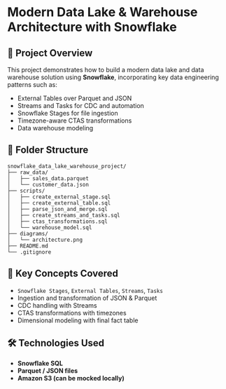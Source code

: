 # Modern Data Lake & Warehouse Architecture with Snowflake

## 🚀 Project Overview

This project demonstrates how to build a modern data lake and data warehouse solution using **Snowflake**, incorporating key data engineering patterns such as:
- External Tables over Parquet and JSON
- Streams and Tasks for CDC and automation
- Snowflake Stages for file ingestion
- Timezone-aware CTAS transformations
- Data warehouse modeling

## 📂 Folder Structure

```
snowflake_data_lake_warehouse_project/
├── raw_data/
│   ├── sales_data.parquet
│   └── customer_data.json
├── scripts/
│   ├── create_external_stage.sql
│   ├── create_external_table.sql
│   ├── parse_json_and_merge.sql
│   ├── create_streams_and_tasks.sql
│   ├── ctas_transformations.sql
│   └── warehouse_model.sql
├── diagrams/
│   └── architecture.png
├── README.md
└── .gitignore
```

## 🧠 Key Concepts Covered

- `Snowflake Stages`, `External Tables`, `Streams`, `Tasks`
- Ingestion and transformation of JSON & Parquet
- CDC handling with Streams
- CTAS transformations with timezones
- Dimensional modeling with final fact table

## 🛠 Technologies Used

- **Snowflake SQL**
- **Parquet / JSON files**
- **Amazon S3 (can be mocked locally)**
